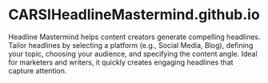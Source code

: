# CARSIHeadlineMastermind.github.io
Headline Mastermind helps content creators generate compelling headlines. Tailor headlines by selecting a platform (e.g., Social Media, Blog), defining your topic, choosing your audience, and specifying the content angle. Ideal for marketers and writers, it quickly creates engaging headlines that capture attention.
